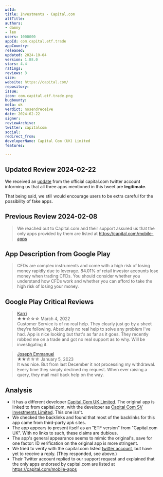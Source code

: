 ```yaml
---
wsId: 
title: Investments - Capital.com
altTitle: 
authors:
- danny
- leo
users: 1000000
appId: com.capital.etf.trade
appCountry: 
released: 
updated: 2024-10-04
version: 1.88.0
stars: 4.4
ratings: 
reviews: 3
size: 
website: https://capital.com/
repository: 
issue: 
icon: com.capital.etf.trade.png
bugbounty: 
meta: ok
verdict: nosendreceive
date: 2024-02-22
signer: 
reviewArchive: 
twitter: capitalcom
social: 
redirect_from: 
developerName: Capital Com (UK) Limited
features: 

---
```


## Updated Review 2024-02-22

We received an [update](https://twitter.com/capitalcom/status/1760305111820021958) from the official capital.com twitter account informing us that all three apps mentioned in this tweet are **legitimate**. 

That being said, we still would encourage users to be extra careful for the possibility of fake apps. 

## Previous Review 2024-02-08

> We reached out to Capital.com and their support assured us that the only apps provided by them are listed at https://capital.com/mobile-apps

## App Description from Google Play

> CFDs are complex instruments and come with a high risk of losing money rapidly due to leverage. 84.01% of retail investor accounts lose money when trading CFDs. You should consider whether you understand how CFDs work and whether you can afford to take the high risk of losing your money.

## Google Play Critical Reviews

> [Karri](https://play.google.com/store/apps/details?id=com.capital.etf.trade)<br>
  ★★☆☆☆ March 4, 2022 <br>
       Customer Service is of no real help. They clearly just go by a sheet they're following. Absolutely no real help to solve any problem I've had. App is nice looking but that's as far as it goes. They recently robbed me on a trade and got no real support as to why. Will be investigating it.

> [Joseph Emmanuel](https://play.google.com/store/apps/details?id=com.capital.etf.trade)<br>
  ★★☆☆☆ January 5, 2023 <br>
       It was nice. But from last December it not processing my withdrawal. Every time they simply declined my request. When ever raising a query, they mail mail back help on the way.

## Analysis

- It has a different developer
  [Capital Com UK Limited](https://play.google.com/store/apps/developer?id=Capital+Com+UK+Limited).
  The original app is linked to from capital.com, with the developer as
  [Capital Com SV Investments Limited](https://play.google.com/store/apps/dev?id=5723292543470816278).
  This one isn't.
- We checked the backlinks and found that most of the backlinks for this app
  came from third-party apk sites.
- The app appears to present itself as an "ETF version" from "Capital.com UK".
  With no links to such, these claims are dubious.
- The app's general appearance seems to mimic the original's, save for one
  factor: ID verification on the original app is more stringent.
- We tried to verify with the capital.com listed
  [twitter account](https://twitter.com/dannybuntu/status/1755503677354475981),
  but have yet to receive a reply. (They responded, see above.)
- Their Twitter account replied to our support request and explained that the
  only apps endorsed by capital.com are listed at https://capital.com/mobile-apps
  